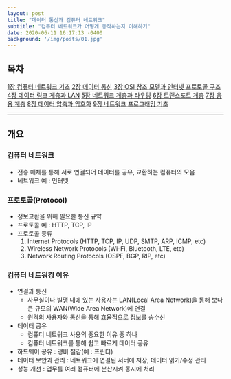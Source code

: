 ```yaml
---
layout: post
title: "데이터 통신과 컴퓨터 네트워크"
subtitle: "컴퓨터 네트워크가 어떻게 동작하는지 이해하기"
date: 2020-06-11 16:17:13 -0400
background: '/img/posts/01.jpg'
---
```


## 목차

[1장 컴퓨터 네트워크 기초](2020-06-11-network01.md)
[2장 데이터 통신](2020-06-11-network01.md)
[3장 OSI 참조 모델과 인터넷 프로토콜 구조](2020-06-11-network01.md)
[4장 데이터 링크 계층과 LAN](2020-06-11-network01.md)
[5장 네트워크 계층과 라우팅](2020-06-11-network01.md)
[6장 트랜스포트 계층](2020-06-11-network01.md)
[7장 응용 계층](2020-06-11-network01.md)
[8장 데이터 압축과 암호화](2020-06-11-network01.md)
[9장 네트워크 프로그래밍 기초](2020-06-11-network01.md)

---

## 개요

### 컴퓨터 네트워크

* 전송 매체를 통해 서로 연결되어 데이터를 공유, 교환하는 컴퓨터의 모음
* 네트워크 예 : 인터넷

### 프로토콜(Protocol)

* 정보교환을 위해 필요한 통신 규약
* 프로토콜 예 : HTTP, TCP, IP
* 프로토콜 종류
    1. Internet Protocols (HTTP, TCP, IP, UDP, SMTP, ARP, ICMP, etc)
    2. Wireless Network Protocols (Wi-Fi, Bluetooth, LTE, etc)
    3. Network Routing Protocols (OSPF, BGP, RIP, etc)

### 컴퓨터 네트워킹 이유

* 연결과 통신
  * 사무실이나 빌댕 내에 있는 사용자는 LAN(Local Area Network)을 통해 보다 큰 규모의 WAN(Wide Area Network)에 연결
  * 원격의 사용자와 통신을 통해 효율적으로 정보를 송수신
* 데이터 공유
  * 컴퓨터 네트워크 사용의 중요한 이유 중 하나
  * 컴퓨터 네트워크를 통해 쉽고 빠르게 데이터 공유
* 하드웨어 공유 : 경비 절감(예 : 프린터)
* 데이터 보안과 관리 : 네트워크에 연결된 서버에 저장, 데이터 읽기/수정 관리
* 성능 개선 : 업무를 여러 컴퓨터에 분산시켜 동시에 처리
